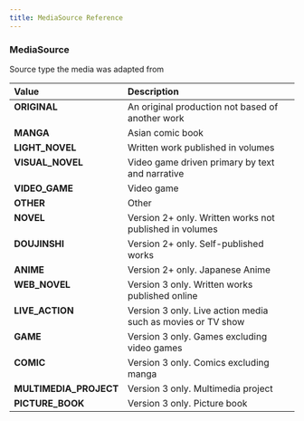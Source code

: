 ```yaml
---
title: MediaSource Reference
---
```


### MediaSource
Source type the media was adapted from
<table>
<thead>
<th align="left">Value</th>
<th align="left">Description</th>
</thead>
<tbody>
<tr>
<td valign="top"><strong>ORIGINAL</strong></td>
<td>
An original production not based of another work
</td>
</tr>
<tr>
<td valign="top"><strong>MANGA</strong></td>
<td>
Asian comic book
</td>
</tr>
<tr>
<td valign="top"><strong>LIGHT_NOVEL</strong></td>
<td>
Written work published in volumes
</td>
</tr>
<tr>
<td valign="top"><strong>VISUAL_NOVEL</strong></td>
<td>
Video game driven primary by text and narrative
</td>
</tr>
<tr>
<td valign="top"><strong>VIDEO_GAME</strong></td>
<td>
Video game
</td>
</tr>
<tr>
<td valign="top"><strong>OTHER</strong></td>
<td>
Other
</td>
</tr>
<tr>
<td valign="top"><strong>NOVEL</strong></td>
<td>
Version 2+ only. Written works not published in volumes
</td>
</tr>
<tr>
<td valign="top"><strong>DOUJINSHI</strong></td>
<td>
Version 2+ only. Self-published works
</td>
</tr>
<tr>
<td valign="top"><strong>ANIME</strong></td>
<td>
Version 2+ only. Japanese Anime
</td>
</tr>
<tr>
<td valign="top"><strong>WEB_NOVEL</strong></td>
<td>
Version 3 only. Written works published online
</td>
</tr>
<tr>
<td valign="top"><strong>LIVE_ACTION</strong></td>
<td>
Version 3 only. Live action media such as movies or TV show
</td>
</tr>
<tr>
<td valign="top"><strong>GAME</strong></td>
<td>
Version 3 only. Games excluding video games
</td>
</tr>
<tr>
<td valign="top"><strong>COMIC</strong></td>
<td>
Version 3 only. Comics excluding manga
</td>
</tr>
<tr>
<td valign="top"><strong>MULTIMEDIA_PROJECT</strong></td>
<td>
Version 3 only. Multimedia project
</td>
</tr>
<tr>
<td valign="top"><strong>PICTURE_BOOK</strong></td>
<td>
Version 3 only. Picture book
</td>
</tr>
</tbody>
</table>